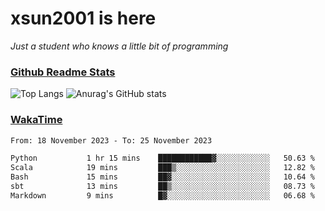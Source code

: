 # xsun2001 is here

*Just a student who knows a little bit of programming*

### [Github Readme Stats](https://github.com/anuraghazra/github-readme-stats)

![Top Langs](https://github-readme-stats.vercel.app/api/top-langs/?username=xsun2001&layout=compact&theme=radical) ![Anurag's GitHub stats](https://github-readme-stats.vercel.app/api?username=xsun2001&show_icons=true&theme=radical)

### [WakaTime](https://wakatime.com)

<!--START_SECTION:waka-->

```txt
From: 18 November 2023 - To: 25 November 2023

Python           1 hr 15 mins    ████████████▓░░░░░░░░░░░░   50.63 %
Scala            19 mins         ███▒░░░░░░░░░░░░░░░░░░░░░   12.82 %
Bash             15 mins         ██▓░░░░░░░░░░░░░░░░░░░░░░   10.64 %
sbt              13 mins         ██▒░░░░░░░░░░░░░░░░░░░░░░   08.73 %
Markdown         9 mins          █▓░░░░░░░░░░░░░░░░░░░░░░░   06.68 %
```

<!--END_SECTION:waka-->
